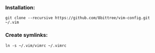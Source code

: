 ### Installation:

	git clone --recursive https://github.com/8bittree/vim-config.git ~/.vim

### Create symlinks:

	ln -s ~/.vim/vimrc ~/.vimrc


